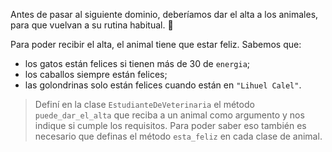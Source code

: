 Antes de pasar al siguiente dominio, deberíamos dar el alta a los animales, para que vuelvan a su rutina habitual. :star_struck:

Para poder recibir el alta, el animal tiene que estar feliz. Sabemos que:

* los gatos están felices si tienen más de 30 de `energia`;
* los caballos siempre están felices;
* las golondrinas solo están felices cuando están en `"Lihuel Calel"`.

> Definí en la clase `EstudianteDeVeterinaria` el método `puede_dar_el_alta` que reciba a un animal como argumento y nos indique si cumple los requisitos. Para poder saber eso también es necesario que definas el método `esta_feliz` en cada clase de animal.
